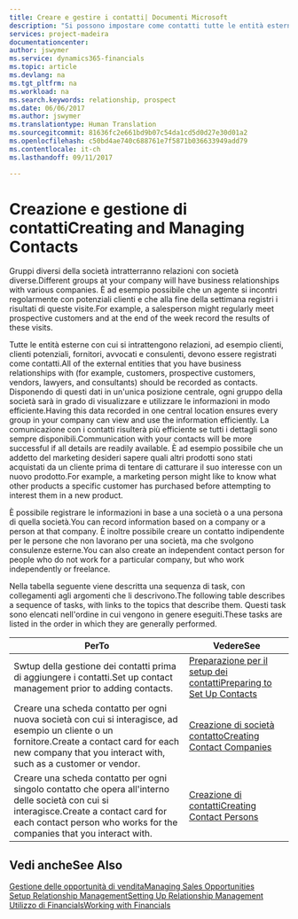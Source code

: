 ```yaml
---
title: Creare e gestire i contatti| Documenti Microsoft
description: "Si possono impostare come contatti tutte le entità esterne con cui si ha una relazione d'affari, ad esempio prospetti, clienti, fornitori e consulenti."
services: project-madeira
documentationcenter: 
author: jswymer
ms.service: dynamics365-financials
ms.topic: article
ms.devlang: na
ms.tgt_pltfrm: na
ms.workload: na
ms.search.keywords: relationship, prospect
ms.date: 06/06/2017
ms.author: jswymer
ms.translationtype: Human Translation
ms.sourcegitcommit: 81636fc2e661bd9b07c54da1cd5d0d27e30d01a2
ms.openlocfilehash: c50bd4ae740c688761e7f5871b036633949add79
ms.contentlocale: it-ch
ms.lasthandoff: 09/11/2017

---
```

# <a name="creating-and-managing-contacts"></a><span data-ttu-id="59ea1-103">Creazione e gestione di contatti</span><span class="sxs-lookup"><span data-stu-id="59ea1-103">Creating and Managing Contacts</span></span>
<span data-ttu-id="59ea1-104">Gruppi diversi della società intratterranno relazioni con società diverse.</span><span class="sxs-lookup"><span data-stu-id="59ea1-104">Different groups at your company will have business relationships with various companies.</span></span> <span data-ttu-id="59ea1-105">È ad esempio possibile che un agente si incontri regolarmente con potenziali clienti e che alla fine della settimana registri i risultati di queste visite.</span><span class="sxs-lookup"><span data-stu-id="59ea1-105">For example, a salesperson might regularly meet prospective customers and at the end of the week record the results of these visits.</span></span>

<span data-ttu-id="59ea1-106">Tutte le entità esterne con cui si intrattengono relazioni, ad esempio clienti, clienti potenziali, fornitori, avvocati e consulenti, devono essere registrati come contatti.</span><span class="sxs-lookup"><span data-stu-id="59ea1-106">All of the external entities that you have business relationships with (for example, customers, prospective customers, vendors, lawyers, and consultants) should be recorded as contacts.</span></span> <span data-ttu-id="59ea1-107">Disponendo di questi dati in un'unica posizione centrale, ogni gruppo della società sarà in grado di visualizzare e utilizzare le informazioni in modo efficiente.</span><span class="sxs-lookup"><span data-stu-id="59ea1-107">Having this data recorded in one central location ensures every group in your company can view and use the information efficiently.</span></span> <span data-ttu-id="59ea1-108">La comunicazione con i contatti risulterà più efficiente se tutti i dettagli sono sempre disponibili.</span><span class="sxs-lookup"><span data-stu-id="59ea1-108">Communication with your contacts will be more successful if all details are readily available.</span></span> <span data-ttu-id="59ea1-109">È ad esempio possibile che un addetto del marketing desideri sapere quali altri prodotti sono stati acquistati da un cliente prima di tentare di catturare il suo interesse con un nuovo prodotto.</span><span class="sxs-lookup"><span data-stu-id="59ea1-109">For example, a marketing person might like to know what other products a specific customer has purchased before attempting to interest them in a new product.</span></span>

<span data-ttu-id="59ea1-110">È possibile registrare le informazioni in base a una società o a una persona di quella società.</span><span class="sxs-lookup"><span data-stu-id="59ea1-110">You can record information based on a company or a person at that company.</span></span> <span data-ttu-id="59ea1-111">È inoltre possibile creare un contatto indipendente per le persone che non lavorano per una società, ma che svolgono consulenze esterne.</span><span class="sxs-lookup"><span data-stu-id="59ea1-111">You can also create an independent contact person for people who do not work for a particular company, but who work independently or freelance.</span></span>

<span data-ttu-id="59ea1-112">Nella tabella seguente viene descritta una sequenza di task, con collegamenti agli argomenti che li descrivono.</span><span class="sxs-lookup"><span data-stu-id="59ea1-112">The following table describes a sequence of tasks, with links to the topics that describe them.</span></span> <span data-ttu-id="59ea1-113">Questi task sono elencati nell'ordine in cui vengono in genere eseguiti.</span><span class="sxs-lookup"><span data-stu-id="59ea1-113">These tasks are listed in the order in which they are generally performed.</span></span>

| <span data-ttu-id="59ea1-114">Per</span><span class="sxs-lookup"><span data-stu-id="59ea1-114">To</span></span> | <span data-ttu-id="59ea1-115">Vedere</span><span class="sxs-lookup"><span data-stu-id="59ea1-115">See</span></span> |
| --- | --- |
| <span data-ttu-id="59ea1-116">Swtup della gestione dei contatti prima di aggiungere i contatti.</span><span class="sxs-lookup"><span data-stu-id="59ea1-116">Set up contact management prior to adding contacts.</span></span> |[<span data-ttu-id="59ea1-117">Preparazione per il setup dei contatti</span><span class="sxs-lookup"><span data-stu-id="59ea1-117">Preparing to Set Up Contacts</span></span>](marketing-setup-contacts.md) |
| <span data-ttu-id="59ea1-118">Creare una scheda contatto per ogni nuova società con cui si interagisce, ad esempio un cliente o un fornitore.</span><span class="sxs-lookup"><span data-stu-id="59ea1-118">Create a contact card for each new company that you interact with, such as a customer or vendor.</span></span> |[<span data-ttu-id="59ea1-119">Creazione di società contatto</span><span class="sxs-lookup"><span data-stu-id="59ea1-119">Creating Contact Companies</span></span>](marketing-create-contact-companies.md) |
| <span data-ttu-id="59ea1-120">Creare una scheda contatto per ogni singolo contatto che opera all'interno delle società con cui si interagisce.</span><span class="sxs-lookup"><span data-stu-id="59ea1-120">Create a contact card for each contact person who works for the companies that you interact with.</span></span> |[<span data-ttu-id="59ea1-121">Creazione di contatti</span><span class="sxs-lookup"><span data-stu-id="59ea1-121">Creating Contact Persons</span></span>](marketing-create-contact-persons.md) |

## <a name="see-also"></a><span data-ttu-id="59ea1-122">Vedi anche</span><span class="sxs-lookup"><span data-stu-id="59ea1-122">See Also</span></span>
[<span data-ttu-id="59ea1-123">Gestione delle opportunità di vendita</span><span class="sxs-lookup"><span data-stu-id="59ea1-123">Managing Sales Opportunities</span></span>](marketing-manage-sales-opportunities.md)  
[<span data-ttu-id="59ea1-124">Setup Relationship Management</span><span class="sxs-lookup"><span data-stu-id="59ea1-124">Setting Up Relationship Management</span></span>](marketing-setup-marketing.md)  
[<span data-ttu-id="59ea1-125">Utilizzo di Financials</span><span class="sxs-lookup"><span data-stu-id="59ea1-125">Working with Financials</span></span>](ui-work-product.md)  

